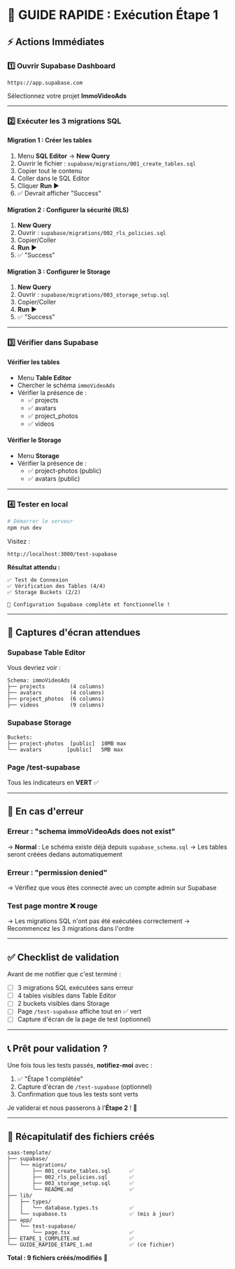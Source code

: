 # 🎯 GUIDE RAPIDE : Exécution Étape 1

## ⚡ Actions Immédiates

### 1️⃣ Ouvrir Supabase Dashboard

```
https://app.supabase.com
```

Sélectionnez votre projet **ImmoVideoAds**

---

### 2️⃣ Exécuter les 3 migrations SQL

#### Migration 1 : Créer les tables

1. Menu **SQL Editor** → **New Query**
2. Ouvrir le fichier : `supabase/migrations/001_create_tables.sql`
3. Copier tout le contenu
4. Coller dans le SQL Editor
5. Cliquer **Run** ▶️
6. ✅ Devrait afficher "Success"

#### Migration 2 : Configurer la sécurité (RLS)

1. **New Query**
2. Ouvrir : `supabase/migrations/002_rls_policies.sql`
3. Copier/Coller
4. **Run** ▶️
5. ✅ "Success"

#### Migration 3 : Configurer le Storage

1. **New Query**
2. Ouvrir : `supabase/migrations/003_storage_setup.sql`
3. Copier/Coller
4. **Run** ▶️
5. ✅ "Success"

---

### 3️⃣ Vérifier dans Supabase

#### Vérifier les tables
- Menu **Table Editor**
- Chercher le schéma `immoVideoAds`
- Vérifier la présence de :
  - ✅ projects
  - ✅ avatars
  - ✅ project_photos
  - ✅ videos

#### Vérifier le Storage
- Menu **Storage**
- Vérifier la présence de :
  - ✅ project-photos (public)
  - ✅ avatars (public)

---

### 4️⃣ Tester en local

```bash
# Démarrer le serveur
npm run dev
```

Visitez :
```
http://localhost:3000/test-supabase
```

**Résultat attendu :**
```
✅ Test de Connexion
✅ Vérification des Tables (4/4)
✅ Storage Buckets (2/2)

🎉 Configuration Supabase complète et fonctionnelle !
```

---

## 📸 Captures d'écran attendues

### Supabase Table Editor
Vous devriez voir :
```
Schema: immoVideoAds
├── projects        (4 columns)
├── avatars         (4 columns)
├── project_photos  (6 columns)
├── videos          (9 columns)
```

### Supabase Storage
```
Buckets:
├── project-photos  [public]  10MB max
└── avatars        [public]   5MB max
```

### Page /test-supabase
Tous les indicateurs en **VERT** ✅

---

## 🚨 En cas d'erreur

### Erreur : "schema immoVideoAds does not exist"
→ **Normal** : Le schéma existe déjà depuis `supabase_schema.sql`
→ Les tables seront créées dedans automatiquement

### Erreur : "permission denied"
→ Vérifiez que vous êtes connecté avec un compte admin sur Supabase

### Test page montre ❌ rouge
→ Les migrations SQL n'ont pas été exécutées correctement
→ Recommencez les 3 migrations dans l'ordre

---

## ✅ Checklist de validation

Avant de me notifier que c'est terminé :

- [ ] 3 migrations SQL exécutées sans erreur
- [ ] 4 tables visibles dans Table Editor
- [ ] 2 buckets visibles dans Storage
- [ ] Page `/test-supabase` affiche tout en ✅ vert
- [ ] Capture d'écran de la page de test (optionnel)

---

## 📞 Prêt pour validation ?

Une fois tous les tests passés, **notifiez-moi** avec :

1. ✅ "Étape 1 complétée"
2. Capture d'écran de `/test-supabase` (optionnel)
3. Confirmation que tous les tests sont verts

Je validerai et nous passerons à l'**Étape 2** ! 🚀

---

## 🎯 Récapitulatif des fichiers créés

```
saas-template/
├── supabase/
│   └── migrations/
│       ├── 001_create_tables.sql      ✅
│       ├── 002_rls_policies.sql       ✅
│       ├── 003_storage_setup.sql      ✅
│       └── README.md                  ✅
├── lib/
│   ├── types/
│   │   └── database.types.ts          ✅
│   └── supabase.ts                    ✅ (mis à jour)
├── app/
│   └── test-supabase/
│       └── page.tsx                   ✅
├── ETAPE_1_COMPLETE.md                ✅
└── GUIDE_RAPIDE_ETAPE_1.md            ✅ (ce fichier)
```

**Total : 9 fichiers créés/modifiés** 🎉
